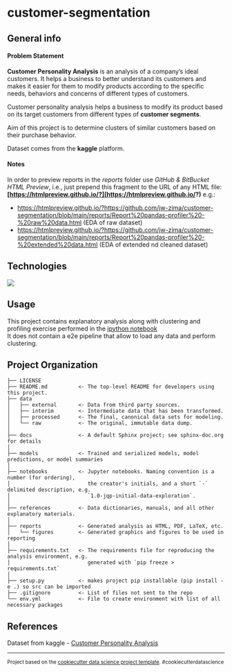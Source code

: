 
# customer-segmentation

## General info

#### Problem Statement

**Customer Personality Analysis** is an analysis of a company’s ideal customers. It helps a business to better understand its customers and makes it easier for them to modify products according to the specific needs, behaviors and concerns of different types of customers.

Customer personality analysis helps a business to modify its product based on its target customers from different types of **customer segments**.

Aim of this project is to determine clusters of similar customers based on their purchase behavior.

Dataset comes from the **kaggle** platform.

#### Notes

In order to preview reports in the *reports* folder use *GitHub & BitBucket HTML Preview*, i.e., just prepend this fragment to the URL of any HTML file: **[https://htmlpreview.github.io/?](https://htmlpreview.github.io/?)** e.g.:
* https://htmlpreview.github.io/?https://github.com/jw-zima/customer-segmentation/blob/main/reports/Report%20pandas-profiler%20-%20raw%20data.html (EDA of raw dataset)
* https://htmlpreview.github.io/?https://github.com/jw-zima/customer-segmentation/blob/main/reports/Report%20pandas-profiler%20-%20extended%20data.html (EDA of extended nd cleaned dataset)

## Technologies

<p align="left">
    <a alt="Jupyter Notebook">
        <img src="https://img.shields.io/badge/%20-Jupyter%20Notebook%20-blue" /></a>
</p>

## Usage

This project contains explanatory analysis along with clustering and profiling exercise performed in the [ipython notebook](https://github.com/jw-zima/customer-segmentation/blob/main/notebooks/clustering.ipynb) </br>
It does not contain a e2e pipeline that allow to load any data and perform clustering.

## Project Organization


    ├── LICENSE
    ├── README.md          <- The top-level README for developers using this project.
    ├── data
    │   ├── external       <- Data from third party sources.
    │   ├── interim        <- Intermediate data that has been transformed.
    │   ├── processed      <- The final, canonical data sets for modeling.
    │   └── raw            <- The original, immutable data dump.
    │
    ├── docs               <- A default Sphinx project; see sphinx-doc.org for details
    │
    ├── models             <- Trained and serialized models, model predictions, or model summaries
    │
    ├── notebooks          <- Jupyter notebooks. Naming convention is a number (for ordering),
    │                         the creator's initials, and a short `-` delimited description, e.g.
    │                         `1.0-jqp-initial-data-exploration`.
    │
    ├── references         <- Data dictionaries, manuals, and all other explanatory materials.
    │
    ├── reports            <- Generated analysis as HTML, PDF, LaTeX, etc.
    │   └── figures        <- Generated graphics and figures to be used in reporting
    │
    ├── requirements.txt   <- The requirements file for reproducing the analysis environment, e.g.
    │                         generated with `pip freeze > requirements.txt`
    │
    ├── setup.py           <- makes project pip installable (pip install -e .) so src can be imported
    ├── .gitignore         <- List of files not sent to the repo
    └── env.yml            <- File to create environment with list of all necessary packages


## References

Dataset from kaggle - [Customer Personality Analysis](https://www.kaggle.com/datasets/imakash3011/customer-personality-analysis)

--------

<p><small>Project based on the <a target="_blank" href="https://drivendata.github.io/cookiecutter-data-science/">cookiecutter data science project template</a>. #cookiecutterdatascience</small></p>
